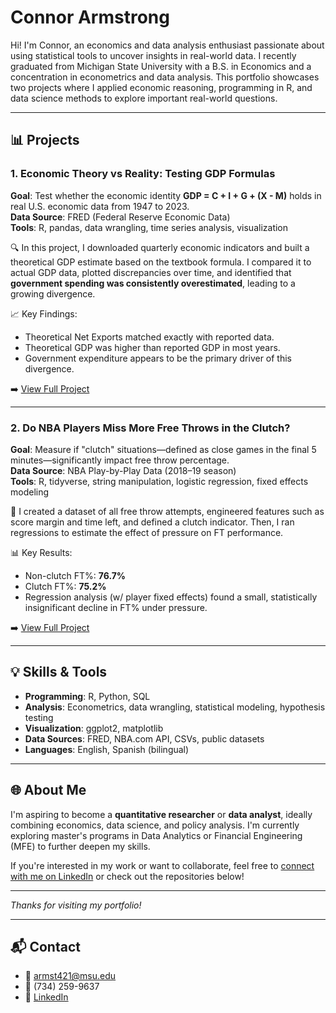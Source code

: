 # Connor Armstrong

Hi! I'm Connor, an economics and data analysis enthusiast passionate about using statistical tools to uncover insights in real-world data. I recently graduated from Michigan State University with a B.S. in Economics and a concentration in econometrics and data analysis. This portfolio showcases two projects where I applied economic reasoning, programming in R, and data science methods to explore important real-world questions.

---

## 📊 Projects

### 1. **Economic Theory vs Reality: Testing GDP Formulas**
**Goal**: Test whether the economic identity **GDP = C + I + G + (X - M)** holds in real U.S. economic data from 1947 to 2023.  
**Data Source**: FRED (Federal Reserve Economic Data)  
**Tools**: R, pandas, data wrangling, time series analysis, visualization

🔍 In this project, I downloaded quarterly economic indicators and built a theoretical GDP estimate based on the textbook formula. I compared it to actual GDP data, plotted discrepancies over time, and identified that **government spending was consistently overestimated**, leading to a growing divergence.

📈 Key Findings:
- Theoretical Net Exports matched exactly with reported data.
- Theoretical GDP was higher than reported GDP in most years.
- Government expenditure appears to be the primary driver of this divergence.

➡️ [View Full Project](https://connor676.github.io/portfolio/economy-theory-project/)

---

### 2. **Do NBA Players Miss More Free Throws in the Clutch?**
**Goal**: Measure if "clutch" situations—defined as close games in the final 5 minutes—significantly impact free throw percentage.  
**Data Source**: NBA Play-by-Play Data (2018–19 season)  
**Tools**: R, tidyverse, string manipulation, logistic regression, fixed effects modeling

🏀 I created a dataset of all free throw attempts, engineered features such as score margin and time left, and defined a clutch indicator. Then, I ran regressions to estimate the effect of pressure on FT performance.

📊 Key Results:
- Non-clutch FT%: **76.7%**
- Clutch FT%: **75.2%**
- Regression analysis (w/ player fixed effects) found a small, statistically insignificant decline in FT% under pressure.

➡️ [View Full Project](https://connor676.github.io/portfolio/nba-clutch-ft-project/)

---

## 💡 Skills & Tools

- **Programming**: R, Python, SQL  
- **Analysis**: Econometrics, data wrangling, statistical modeling, hypothesis testing  
- **Visualization**: ggplot2, matplotlib  
- **Data Sources**: FRED, NBA.com API, CSVs, public datasets  
- **Languages**: English, Spanish (bilingual)

---

## 🌐 About Me

I'm aspiring to become a **quantitative researcher** or **data analyst**, ideally combining economics, data science, and policy analysis. I'm currently exploring master's programs in Data Analytics or Financial Engineering (MFE) to further deepen my skills.

If you're interested in my work or want to collaborate, feel free to [connect with me on LinkedIn](#) or check out the repositories below!

---

_Thanks for visiting my portfolio!_

---

## 📬 Contact

- 📧 [armst421@msu.edu](mailto:armst421@msu.edu)  
- 📱 (734) 259-9637  
- 🔗 [LinkedIn](https://www.linkedin.com/in/armst)
